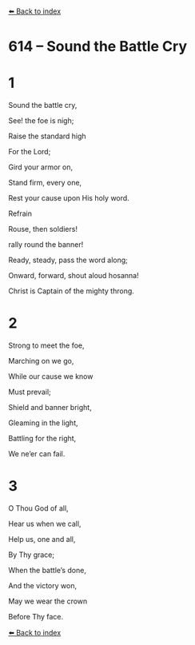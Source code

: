 [⬅️ Back to index](../README.md)

# 614 – Sound the Battle Cry





# 1

Sound the battle cry,

See! the foe is nigh;

Raise the standard high

For the Lord;

Gird your armor on,

Stand firm, every one,

Rest your cause upon His holy word.



Refrain

Rouse, then soldiers!

rally round the banner!

Ready, steady, pass the word along;

Onward, forward, shout aloud hosanna!

Christ is Captain of the mighty throng.



# 2

Strong to meet the foe,

Marching on we go,

While our cause we know

Must prevail;

Shield and banner bright,

Gleaming in the light,

Battling for the right,

We ne’er can fail.



# 3

O Thou God of all,

Hear us when we call,

Help us, one and all,

By Thy grace;

When the battle’s done,

And the victory won,

May we wear the crown

Before Thy face.

[⬅️ Back to index](../README.md)
